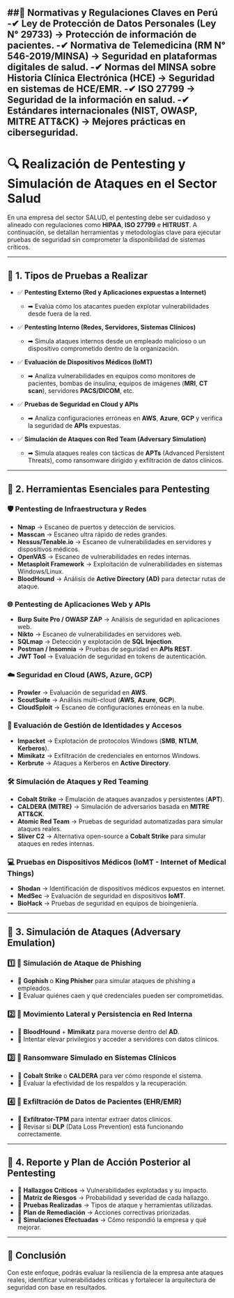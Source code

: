 
##📜 Normativas y Regulaciones Claves en Perú
-✔ Ley de Protección de Datos Personales (Ley N° 29733) → Protección de información de pacientes.
-✔ Normativa de Telemedicina (RM N° 546-2019/MINSA) → Seguridad en plataformas digitales de salud.
-✔ Normas del MINSA sobre Historia Clínica Electrónica (HCE) → Seguridad en sistemas de HCE/EMR.
-✔ ISO 27799 → Seguridad de la información en salud.
-✔ Estándares internacionales (NIST, OWASP, MITRE ATT&CK) → Mejores prácticas en ciberseguridad.
---
# 🔍 Realización de Pentesting y Simulación de Ataques en el Sector Salud

En una empresa del sector SALUD, el pentesting debe ser cuidadoso y alineado con regulaciones como **HIPAA**, **ISO 27799** e **HITRUST**. A continuación, se detallan herramientas y metodologías clave para ejecutar pruebas de seguridad sin comprometer la disponibilidad de sistemas críticos.

---

## 🔹 1. Tipos de Pruebas a Realizar

- ✅ **Pentesting Externo (Red y Aplicaciones expuestas a Internet)**
  - ➡ Evalúa cómo los atacantes pueden explotar vulnerabilidades desde fuera de la red.

- ✅ **Pentesting Interno (Redes, Servidores, Sistemas Clínicos)**
  - ➡ Simula ataques internos desde un empleado malicioso o un dispositivo comprometido dentro de la organización.

- ✅ **Evaluación de Dispositivos Médicos (IoMT)**
  - ➡ Analiza vulnerabilidades en equipos como monitores de pacientes, bombas de insulina, equipos de imágenes (**MRI**, **CT scan**), servidores **PACS/DICOM**, etc.

- ✅ **Pruebas de Seguridad en Cloud y APIs**
  - ➡ Analiza configuraciones erróneas en **AWS**, **Azure**, **GCP** y verifica la seguridad de **APIs** expuestas.

- ✅ **Simulación de Ataques con Red Team (Adversary Simulation)**
  - ➡ Simula ataques reales con tácticas de **APTs** (Advanced Persistent Threats), como ransomware dirigido y exfiltración de datos clínicos.

---

## 🔹 2. Herramientas Esenciales para Pentesting

### 🛡 Pentesting de Infraestructura y Redes
- **Nmap** → Escaneo de puertos y detección de servicios.
- **Masscan** → Escaneo ultra rápido de redes grandes.
- **Nessus/Tenable.io** → Escaneo de vulnerabilidades en servidores y dispositivos médicos.
- **OpenVAS** → Escaneo de vulnerabilidades en redes internas.
- **Metasploit Framework** → Exploitación de vulnerabilidades en sistemas Windows/Linux.
- **BloodHound** → Análisis de **Active Directory (AD)** para detectar rutas de ataque.

### 🌐 Pentesting de Aplicaciones Web y APIs
- **Burp Suite Pro / OWASP ZAP** → Análisis de seguridad en aplicaciones web.
- **Nikto** → Escaneo de vulnerabilidades en servidores web.
- **SQLmap** → Detección y explotación de **SQL Injection**.
- **Postman / Insomnia** → Pruebas de seguridad en **APIs REST**.
- **JWT Tool** → Evaluación de seguridad en tokens de autenticación.

### ☁️ Seguridad en Cloud (AWS, Azure, GCP)
- **Prowler** → Evaluación de seguridad en **AWS**.
- **ScoutSuite** → Análisis multi-cloud (**AWS**, **Azure**, **GCP**).
- **CloudSploit** → Escaneo de configuraciones erróneas en la nube.

### 🔑 Evaluación de Gestión de Identidades y Accesos
- **Impacket** → Explotación de protocolos Windows (**SMB**, **NTLM**, **Kerberos**).
- **Mimikatz** → Exfiltración de credenciales en entornos Windows.
- **Kerbrute** → Ataques a Kerberos en **Active Directory**.

### 🛠️ Simulación de Ataques y Red Teaming
- **Cobalt Strike** → Emulación de ataques avanzados y persistentes (**APT**).
- **CALDERA (MITRE)** → Simulación de adversarios basada en **MITRE ATT&CK**.
- **Atomic Red Team** → Pruebas de seguridad automatizadas para simular ataques reales.
- **Sliver C2** → Alternativa open-source a **Cobalt Strike** para simular ataques en redes internas.

### 💻 Pruebas en Dispositivos Médicos (IoMT - Internet of Medical Things)
- **Shodan** → Identificación de dispositivos médicos expuestos en internet.
- **MedSec** → Evaluación de seguridad en dispositivos **IoMT**.
- **BioHack** → Pruebas de seguridad en equipos de bioingeniería.

---

## 🔹 3. Simulación de Ataques (Adversary Emulation)

### 1️⃣ 📍 Simulación de Ataque de Phishing
- 🔹 **Gophish** o **King Phisher** para simular ataques de phishing a empleados.
- 🔹 Evaluar quiénes caen y qué credenciales pueden ser comprometidas.

### 2️⃣ 📍 Movimiento Lateral y Persistencia en Red Interna
- 🔹 **BloodHound** + **Mimikatz** para moverse dentro del **AD**.
- 🔹 Intentar elevar privilegios y acceder a servidores con datos clínicos.

### 3️⃣ 📍 Ransomware Simulado en Sistemas Clínicos
- 🔹 **Cobalt Strike** o **CALDERA** para ver cómo responde el sistema.
- 🔹 Evaluar la efectividad de los respaldos y la recuperación.

### 4️⃣ 📍 Exfiltración de Datos de Pacientes (EHR/EMR)
- 🔹 **Exfiltrator-TPM** para intentar extraer datos clínicos.
- 🔹 Revisar si **DLP** (Data Loss Prevention) está funcionando correctamente.

---

## 🔹 4. Reporte y Plan de Acción Posterior al Pentesting

- 📍 **Hallazgos Críticos** → Vulnerabilidades explotadas y su impacto.
- 📍 **Matriz de Riesgos** → Probabilidad y severidad de cada hallazgo.
- 📍 **Pruebas Realizadas** → Tipos de ataque y herramientas utilizadas.
- 📍 **Plan de Remediación** → Acciones correctivas priorizadas.
- 📍 **Simulaciones Efectuadas** → Cómo respondió la empresa y qué mejorar.

---

## 🚀 Conclusión

Con este enfoque, podrás evaluar la resiliencia de la empresa ante ataques reales, identificar vulnerabilidades críticas y fortalecer la arquitectura de seguridad con base en resultados.
